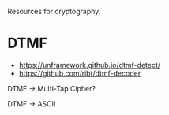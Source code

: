 Resources for cryptography.

# DTMF
* https://unframework.github.io/dtmf-detect/
* https://github.com/ribt/dtmf-decoder

DTMF -> Multi-Tap Cipher?

DTMF -> ASCII

